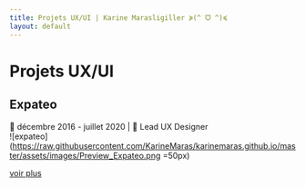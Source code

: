 ```yaml
---
title: Projets UX/UI | Karine Marasligiller ≽(^ ᗜ ^)≼
layout: default
---
```


# Projets UX/UI

## Expateo
📅 décembre 2016 - juillet 2020 | 🧢 Lead UX Designer  
![expateo](https://raw.githubusercontent.com/KarineMaras/karinemaras.github.io/master/assets/images/Preview_Expateo.png =50px)  

<a href="/UX-UI/expateo">voir plus</a>

